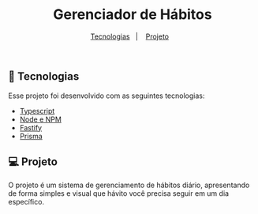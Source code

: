 <h1 align="center"> Gerenciador de Hábitos </h1>

<p align="center">
  <a href="#-tecnologias">Tecnologias</a>&nbsp;&nbsp;&nbsp;|&nbsp;&nbsp;&nbsp;
  <a href="#-projeto">Projeto</a>&nbsp;&nbsp;&nbsp;
</p>

<br>

## 🚀 Tecnologias

Esse projeto foi desenvolvido com as seguintes tecnologias:

- [Typescript](https://typescriptlang.org/)
- [Node e NPM](https://nodejs.org/)
- [Fastify](https://fastify.io/)
- [Prisma](https://prisma.io/)

## 💻 Projeto

O projeto é um sistema de gerenciamento de hábitos diário, apresentando de forma simples e visual que hávito você precisa seguir em um dia específico.
